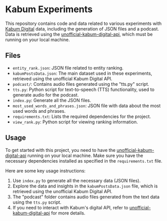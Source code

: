 # Kabum Experiments

This repository contains code and data related to various experiments with [Kabum Digital](https://kabum.digital/) data, including the generation of JSON files and a podcast. Data is retrieved using the [unofficial-kabum-digital-api](https://github.com/JefferMarcelino/unofficial-kabum-digital-api), which must be running on your local machine.

## Files

- `entity_rank.json`: JSON file related to entity ranking.
- `kabumPostsData.json`: The main dataset used in these experiments, retrieved using the unofficial Kabum Digital API.
- `podcast/`: Contains audio files generated using the "tts.py" script.
- `tts.py`: Python script for text-to-speech (TTS) functionality, used to generate audio for the podcast.
- `index.py`: Generate all the JSON files.
- `most_used_words_and_phrases.json`: JSON file with data about the most used words and phrases.
- `requirements.txt`: Lists the required dependencies for the project.
- `view_rank.py`: Python script for viewing ranking information.

## Usage

To get started with this project, you need to have the [unofficial-kabum-digital-api](https://github.com/JefferMarcelino/unofficial-kabum-digital-api) running on your local machine. Make sure you have the necessary dependencies installed as specified in the `requirements.txt` file.

Here are some key usage instructions:

1. Use `index.py` to generate all the necessary data (JSON files).
2. Explore the data and insights in the `kabumPostsData.json` file, which is retrieved using the unofficial Kabum Digital API.
3. The "podcast" folder contains audio files generated from the text data using the `tts.py` script.
4. If you need to interact with Kabum's digital API, refer to [unofficial-kabum-digital-api](https://github.com/JefferMarcelino/unofficial-kabum-digital-api) for more details.
